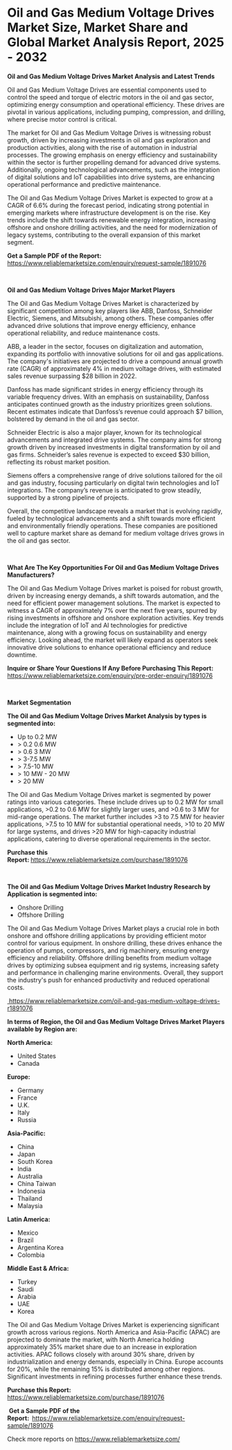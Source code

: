 <p><h1>Oil and Gas Medium Voltage Drives Market Size, Market Share and Global Market Analysis Report, 2025 - 2032</h1></p><p><strong>Oil and Gas Medium Voltage Drives Market Analysis and Latest Trends</strong></p>
<p><p>Oil and Gas Medium Voltage Drives are essential components used to control the speed and torque of electric motors in the oil and gas sector, optimizing energy consumption and operational efficiency. These drives are pivotal in various applications, including pumping, compression, and drilling, where precise motor control is critical.</p><p>The market for Oil and Gas Medium Voltage Drives is witnessing robust growth, driven by increasing investments in oil and gas exploration and production activities, along with the rise of automation in industrial processes. The growing emphasis on energy efficiency and sustainability within the sector is further propelling demand for advanced drive systems. Additionally, ongoing technological advancements, such as the integration of digital solutions and IoT capabilities into drive systems, are enhancing operational performance and predictive maintenance.</p><p>The Oil and Gas Medium Voltage Drives Market is expected to grow at a CAGR of 6.6% during the forecast period, indicating strong potential in emerging markets where infrastructure development is on the rise. Key trends include the shift towards renewable energy integration, increasing offshore and onshore drilling activities, and the need for modernization of legacy systems, contributing to the overall expansion of this market segment.</p></p>
<p><strong>Get a Sample PDF of the Report:&nbsp;</strong> <a href="https://www.reliablemarketsize.com/enquiry/request-sample/1891076?utm_campaign=3165&utm_medium=2&utm_source=Github&utm_content=ia&utm_term=28032025&utm_id=oil-and-gas-medium-voltage-drives">https://www.reliablemarketsize.com/enquiry/request-sample/1891076</a></p>
<p>&nbsp;</p>
<p><strong>Oil and Gas Medium Voltage Drives Major Market Players</strong></p>
<p><p>The Oil and Gas Medium Voltage Drives Market is characterized by significant competition among key players like ABB, Danfoss, Schneider Electric, Siemens, and Mitsubishi, among others. These companies offer advanced drive solutions that improve energy efficiency, enhance operational reliability, and reduce maintenance costs.</p><p>ABB, a leader in the sector, focuses on digitalization and automation, expanding its portfolio with innovative solutions for oil and gas applications. The company's initiatives are projected to drive a compound annual growth rate (CAGR) of approximately 4% in medium voltage drives, with estimated sales revenue surpassing $28 billion in 2022.</p><p>Danfoss has made significant strides in energy efficiency through its variable frequency drives. With an emphasis on sustainability, Danfoss anticipates continued growth as the industry prioritizes green solutions. Recent estimates indicate that Danfoss’s revenue could approach $7 billion, bolstered by demand in the oil and gas sector.</p><p>Schneider Electric is also a major player, known for its technological advancements and integrated drive systems. The company aims for strong growth driven by increased investments in digital transformation by oil and gas firms. Schneider’s sales revenue is expected to exceed $30 billion, reflecting its robust market position.</p><p>Siemens offers a comprehensive range of drive solutions tailored for the oil and gas industry, focusing particularly on digital twin technologies and IoT integrations. The company’s revenue is anticipated to grow steadily, supported by a strong pipeline of projects.</p><p>Overall, the competitive landscape reveals a market that is evolving rapidly, fueled by technological advancements and a shift towards more efficient and environmentally friendly operations. These companies are positioned well to capture market share as demand for medium voltage drives grows in the oil and gas sector.</p></p>
<p>&nbsp;</p>
<p><strong>What Are The Key Opportunities For Oil and Gas Medium Voltage Drives Manufacturers?</strong></p>
<p><p>The Oil and Gas Medium Voltage Drives market is poised for robust growth, driven by increasing energy demands, a shift towards automation, and the need for efficient power management solutions. The market is expected to witness a CAGR of approximately 7% over the next five years, spurred by rising investments in offshore and onshore exploration activities. Key trends include the integration of IoT and AI technologies for predictive maintenance, along with a growing focus on sustainability and energy efficiency. Looking ahead, the market will likely expand as operators seek innovative drive solutions to enhance operational efficiency and reduce downtime.</p></p>
<p><strong>Inquire or Share Your Questions If Any Before Purchasing This Report:</strong> <a href="https://www.reliablemarketsize.com/enquiry/pre-order-enquiry/1891076?utm_campaign=3165&utm_medium=2&utm_source=Github&utm_content=ia&utm_term=28032025&utm_id=oil-and-gas-medium-voltage-drives">https://www.reliablemarketsize.com/enquiry/pre-order-enquiry/1891076</a></p>
<p>&nbsp;</p>
<p><strong>Market Segmentation</strong></p>
<p><strong>The Oil and Gas Medium Voltage Drives Market Analysis by types is segmented into:</strong></p>
<p><ul><li>Up to 0.2 MW</li><li>> 0.2 0.6 MW</li><li>> 0.6 3 MW</li><li>> 3-7.5 MW</li><li>> 7.5-10 MW</li><li>> 10 MW - 20 MW</li><li>> 20 MW</li></ul></p>
<p><p>The Oil and Gas Medium Voltage Drives market is segmented by power ratings into various categories. These include drives up to 0.2 MW for small applications, >0.2 to 0.6 MW for slightly larger uses, and >0.6 to 3 MW for mid-range operations. The market further includes >3 to 7.5 MW for heavier applications, >7.5 to 10 MW for substantial operational needs, >10 to 20 MW for large systems, and drives >20 MW for high-capacity industrial applications, catering to diverse operational requirements in the sector.</p></p>
<p><strong>Purchase this Report:&nbsp;</strong><a href="https://www.reliablemarketsize.com/purchase/1891076?utm_campaign=3165&utm_medium=2&utm_source=Github&utm_content=ia&utm_term=28032025&utm_id=oil-and-gas-medium-voltage-drives">https://www.reliablemarketsize.com/purchase/1891076</a></p>
<p>&nbsp;</p>
<p><strong>The Oil and Gas Medium Voltage Drives Market Industry Research by Application is segmented into:</strong></p>
<p><ul><li>Onshore Drilling</li><li>Offshore Drilling</li></ul></p>
<p><p>The Oil and Gas Medium Voltage Drives Market plays a crucial role in both onshore and offshore drilling applications by providing efficient motor control for various equipment. In onshore drilling, these drives enhance the operation of pumps, compressors, and rig machinery, ensuring energy efficiency and reliability. Offshore drilling benefits from medium voltage drives by optimizing subsea equipment and rig systems, increasing safety and performance in challenging marine environments. Overall, they support the industry's push for enhanced productivity and reduced operational costs.</p></p>
<p><a href="https://www.reliablemarketsize.com/oil-and-gas-medium-voltage-drives-r1891076?utm_campaign=3165&utm_medium=2&utm_source=Github&utm_content=ia&utm_term=28032025&utm_id=oil-and-gas-medium-voltage-drives">&nbsp;https://www.reliablemarketsize.com/oil-and-gas-medium-voltage-drives-r1891076</a></p>
<p><strong>In terms of Region, the Oil and Gas Medium Voltage Drives Market Players available by Region are:</strong></p>
<p>
    <p> <strong> North America: </strong>
        <ul>
            <li>United States</li>
            <li>Canada</li>
        </ul>
        </p> 
    <p> <strong> Europe: </strong>
        <ul>
            <li>Germany</li>
            <li>France</li>
            <li>U.K.</li>
            <li>Italy</li>
            <li>Russia</li>
        </ul>
        </p> 
    <p> <strong> Asia-Pacific: </strong>
        <ul>
            <li>China</li>
            <li>Japan</li>
            <li>South Korea</li>
            <li>India</li>
            <li>Australia</li>
            <li>China Taiwan</li>
            <li>Indonesia</li>
            <li>Thailand</li>
            <li>Malaysia</li>
        </ul>
        </p> 
    <p> <strong> Latin America: </strong>
        <ul>
            <li>Mexico</li>
            <li>Brazil</li>
            <li>Argentina Korea</li>
            <li>Colombia</li>
        </ul>
        </p> 
    <p> <strong> Middle East & Africa: </strong>
        <ul>
            <li>Turkey</li>
            <li>Saudi</li>
            <li>Arabia</li>
            <li>UAE</li>
            <li>Korea</li>
        </ul>
    </p>
    </p>
<p><p>The Oil and Gas Medium Voltage Drives Market is experiencing significant growth across various regions. North America and Asia-Pacific (APAC) are projected to dominate the market, with North America holding approximately 35% market share due to an increase in exploration activities. APAC follows closely with around 30% share, driven by industrialization and energy demands, especially in China. Europe accounts for 20%, while the remaining 15% is distributed among other regions. Significant investments in refining processes further enhance these trends.</p></p>
<p><strong>Purchase this Report: </strong><a href="https://www.reliablemarketsize.com/purchase/1891076?utm_campaign=3165&utm_medium=2&utm_source=Github&utm_content=ia&utm_term=28032025&utm_id=oil-and-gas-medium-voltage-drives">https://www.reliablemarketsize.com/purchase/1891076</a></p>
<p>&nbsp;<strong>Get a Sample PDF of the Report:&nbsp;&nbsp;</strong><a href="https://www.reliablemarketsize.com/enquiry/request-sample/1891076?utm_campaign=3165&utm_medium=2&utm_source=Github&utm_content=ia&utm_term=28032025&utm_id=oil-and-gas-medium-voltage-drives">https://www.reliablemarketsize.com/enquiry/request-sample/1891076</a></p>
<p><strong></strong></p>
<p>Check more reports on <a href="https://www.reliablemarketsize.com/?utm_campaign=3165&utm_medium=2&utm_source=Github&utm_content=ia&utm_term=28032025&utm_id=oil-and-gas-medium-voltage-drives">https://www.reliablemarketsize.com/</a></p>